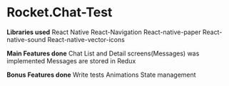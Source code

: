 # Rocket.Chat-Test

<b>Libraries used</b>
React Native
React-Navigation
React-native-paper
React-native-sound
React-native-vector-icons

<b>Main Features done</b>
Chat List and Detail screens(Messages) was implemented
Messages are stored in Redux

<b>Bonus Features done</b>
Write tests
Animations
State management
